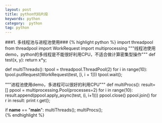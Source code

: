 ```yaml
---
layout: post
title: python代码片段
keywords: python
category:  python
tag: python
---
```

###1.  多线程池与进程池使用###
{% highlight python %}
import threadpool
from threadpool import WorkRequest
import multiprocessing
"""线程池使用demo，python的多线程是不能很好利用CPU，不适合做计算密集型操作"""
def test(x, y):
    return x*y; 
    
def multiThreads():
    tpool = threadpool.ThreadPool(2)
    for i in range(10):
        tpool.putRequest(WorkRequest(test, [i, i + 1]))
    tpool.wait();
    
"""进程池使用demo，多进程可以很好的利用CPU"""
def multiProcs():
    result=[]
    ppool = multiprocessing.Pool(processes=2)
    for i in range(10):
        result.append(ppool.apply_async(test, (i, i+1)))
    ppool.close()
    ppool.join()
    for r in result:
        print r.get();
        
if __name__ == "__main__":
    multiThreads();
    multiProcs();    
{% endhighlight %}